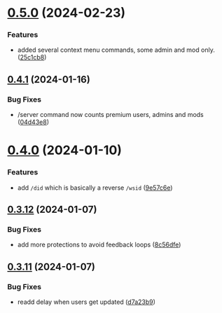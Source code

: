 # [0.5.0](https://github.com/Torwent/wasp-discord/compare/v0.4.1...v0.5.0) (2024-02-23)


### Features

* added several context menu commands, some admin and mod only. ([25c1cb8](https://github.com/Torwent/wasp-discord/commit/25c1cb8e3a3d2281ecfdc72574f8db8fb64db3e2))



## [0.4.1](https://github.com/Torwent/wasp-discord/compare/v0.4.0...v0.4.1) (2024-01-16)


### Bug Fixes

* /server command now counts premium users, admins and mods ([04d43e8](https://github.com/Torwent/wasp-discord/commit/04d43e8ca3bd8168dc1da15e20fa20790ca1de92))



# [0.4.0](https://github.com/Torwent/wasp-discord/compare/v0.3.12...v0.4.0) (2024-01-10)


### Features

* add `/did` which is basically a reverse `/wsid` ([9e57c6e](https://github.com/Torwent/wasp-discord/commit/9e57c6e87e2a906729ed5ed22ff99d89d165eba2))



## [0.3.12](https://github.com/Torwent/wasp-discord/compare/v0.3.11...v0.3.12) (2024-01-07)


### Bug Fixes

* add more protections to avoid feedback loops ([8c56dfe](https://github.com/Torwent/wasp-discord/commit/8c56dfebc10b121884bc9481fbd3f5e896443117))



## [0.3.11](https://github.com/Torwent/wasp-discord/compare/v0.3.10...v0.3.11) (2024-01-07)


### Bug Fixes

* readd delay when users get updated ([d7a23b9](https://github.com/Torwent/wasp-discord/commit/d7a23b9a79eeb7dd8aa121567e6529f5d9593cfc))



